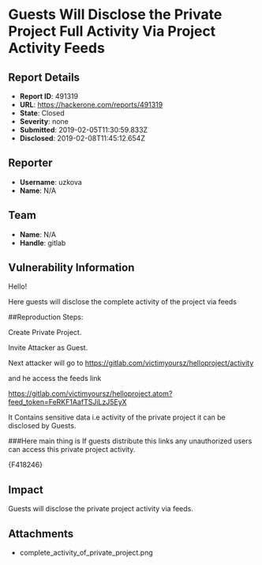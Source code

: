 # Guests Will Disclose the Private Project Full Activity Via Project Activity Feeds

## Report Details
- **Report ID**: 491319
- **URL**: https://hackerone.com/reports/491319
- **State**: Closed
- **Severity**: none
- **Submitted**: 2019-02-05T11:30:59.833Z
- **Disclosed**: 2019-02-08T11:45:12.654Z

## Reporter
- **Username**: uzkova
- **Name**: N/A

## Team
- **Name**: N/A
- **Handle**: gitlab

## Vulnerability Information
Hello!

Here guests will disclose the complete activity of the project via feeds

##Reproduction Steps:

Create Private Project.

Invite Attacker as Guest.

Next attacker will go to https://gitlab.com/victimyoursz/helloproject/activity

and he access the feeds link

https://gitlab.com/victimyoursz/helloproject.atom?feed_token=FeRKF1AafTSJiLzJ5EyX


It Contains sensitive data i.e activity of the private project it can be disclosed by Guests.

###Here main thing is If guests distribute this links any unauthorized users can access this private project activity.


{F418246}

## Impact

Guests will disclose the private project activity via feeds.

## Attachments
- complete_activity_of_private_project.png
